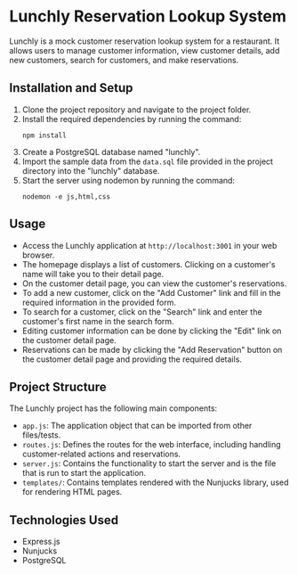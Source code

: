 # Lunchly Reservation Lookup System

Lunchly is a mock customer reservation lookup system for a restaurant. It allows users to manage customer information, view customer details, add new customers, search for customers, and make reservations.

## Installation and Setup

1. Clone the project repository and navigate to the project folder.
2. Install the required dependencies by running the command: 
   ```
   npm install
   ```
3. Create a PostgreSQL database named "lunchly".
4. Import the sample data from the `data.sql` file provided in the project directory into the "lunchly" database.
5. Start the server using nodemon by running the command:
   ```
   nodemon -e js,html,css
   ```

## Usage

- Access the Lunchly application at `http://localhost:3001` in your web browser.
- The homepage displays a list of customers. Clicking on a customer's name will take you to their detail page.
- On the customer detail page, you can view the customer's reservations.
- To add a new customer, click on the "Add Customer" link and fill in the required information in the provided form.
- To search for a customer, click on the "Search" link and enter the customer's first name in the search form.
- Editing customer information can be done by clicking the "Edit" link on the customer detail page.
- Reservations can be made by clicking the "Add Reservation" button on the customer detail page and providing the required details.

## Project Structure

The Lunchly project has the following main components:

- `app.js`: The application object that can be imported from other files/tests.
- `routes.js`: Defines the routes for the web interface, including handling customer-related actions and reservations.
- `server.js`: Contains the functionality to start the server and is the file that is run to start the application.
- `templates/`: Contains templates rendered with the Nunjucks library, used for rendering HTML pages.

## Technologies Used

- Express.js
- Nunjucks
- PostgreSQL
